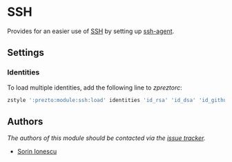 SSH
===

Provides for an easier use of [SSH][1] by setting up [ssh-agent][2].

Settings
--------

### Identities

To load multiple identities, add the following line to *zpreztorc*:

```sh
zstyle ':prezto:module:ssh:load' identities 'id_rsa' 'id_dsa' 'id_github'
```

Authors
-------

*The authors of this module should be contacted via the [issue tracker][3].*

  - [Sorin Ionescu](https://github.com/sorin-ionescu)

[1]: http://www.openssh.com
[2]: http://www.openbsd.org/cgi-bin/man.cgi?query=ssh-agent&sektion=1
[3]: https://github.com/sorin-ionescu/prezto/issues
